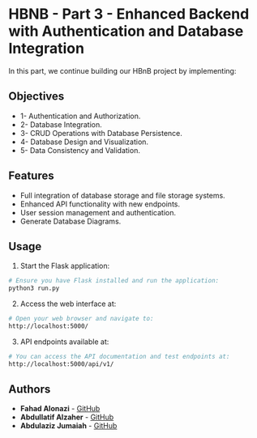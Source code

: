 # HBNB - Part 3 - Enhanced Backend with Authentication and Database Integration

In this part, we continue building our HBnB project by implementing:

## Objectives 

- 1- Authentication and Authorization.
- 2- Database Integration.
- 3- CRUD Operations with Database Persistence.
- 4- Database Design and Visualization.
- 5- Data Consistency and Validation.


## Features

- Full integration of database storage and file storage systems.
- Enhanced API functionality with new endpoints.
- User session management and authentication.
- Generate Database Diagrams.

## Usage

1. Start the Flask application:

```bash
# Ensure you have Flask installed and run the application:
python3 run.py
```

2. Access the web interface at:

```bash
# Open your web browser and navigate to:
http://localhost:5000/
```

3. API endpoints available at:

```bash
# You can access the API documentation and test endpoints at:
http://localhost:5000/api/v1/
```

## Authors

- **Fahad Alonazi**      - [GitHub](https://github.com/Froot1)
- **Abdullatif Alzaher** - [GitHub](https://github.com/)
- **Abdulaziz Jumaiah**  - [GitHub](https://github.com/)

